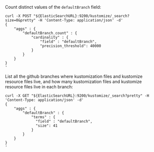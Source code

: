 Count distinct values of the `defaultBranch` field:
```
curl -X POST "${ElasticSearchURL}:9200/kustomize/_search?size=0&pretty" -H 'Content-Type: application/json' -d'
{
    "aggs" : {
        "defaultBranch_count" : {
            "cardinality" : {
                "field" : "defaultBranch",
                "precision_threshold": 40000
            }
        }
    }
}
'
```

List all the github branches where kustomization files and kustomize resource files live, 
and how many kustomization files and kustomize resource files live in each branch:
```
curl -X GET "${ElasticSearchURL}:9200/kustomize/_search?pretty" -H 'Content-Type: application/json' -d'
{
    "aggs" : {
        "defaultBranch" : {
            "terms" : {
              "field" : "defaultBranch",
              "size": 41
            }
        }
    }
}
'
```